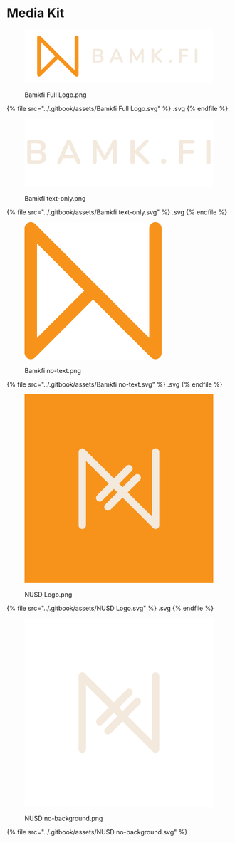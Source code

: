 # Media Kit



<figure><img src="../.gitbook/assets/Bamkfi Full Logo.png" alt=""><figcaption><p>Bamkfi Full Logo.png</p></figcaption></figure>

{% file src="../.gitbook/assets/Bamkfi Full Logo.svg" %}
.svg
{% endfile %}

<figure><img src="../.gitbook/assets/Bamkfi text-only.png" alt=""><figcaption><p>Bamkfi text-only.png</p></figcaption></figure>

{% file src="../.gitbook/assets/Bamkfi text-only.svg" %}
.svg
{% endfile %}

<figure><img src="../.gitbook/assets/Bamkfi no-text.png" alt=""><figcaption><p>Bamkfi no-text.png</p></figcaption></figure>



{% file src="../.gitbook/assets/Bamkfi no-text.svg" %}
.svg
{% endfile %}

<figure><img src="../.gitbook/assets/NUSD Logo.png" alt=""><figcaption><p>NUSD Logo.png</p></figcaption></figure>

{% file src="../.gitbook/assets/NUSD Logo.svg" %}
.svg
{% endfile %}

<figure><img src="../.gitbook/assets/NUSD no-background.png" alt=""><figcaption><p>NUSD no-background.png</p></figcaption></figure>

{% file src="../.gitbook/assets/NUSD no-background.svg" %}
